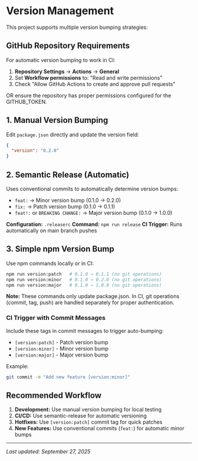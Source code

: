 # Version Management

This project supports multiple version bumping strategies:

## GitHub Repository Requirements

For automatic version bumping to work in CI:

1. **Repository Settings** → **Actions** → **General**
2. Set **Workflow permissions** to: "Read and write permissions"
3. Check "Allow GitHub Actions to create and approve pull requests"

OR ensure the repository has proper permissions configured for the GITHUB_TOKEN.

## 1. Manual Version Bumping

Edit `package.json` directly and update the version field:
```json
{
  "version": "0.2.0"
}
```

## 2. Semantic Release (Automatic)

Uses conventional commits to automatically determine version bumps:

- `feat:` → Minor version bump (0.1.0 → 0.2.0)
- `fix:` → Patch version bump (0.1.0 → 0.1.1)  
- `feat!:` or `BREAKING CHANGE:` → Major version bump (0.1.0 → 1.0.0)

**Configuration:** `.releaserc`
**Command:** `npm run release`
**CI Trigger:** Runs automatically on main branch pushes

## 3. Simple npm Version Bump

Use npm commands locally or in CI:

```bash
npm run version:patch   # 0.1.0 → 0.1.1 (no git operations)
npm run version:minor   # 0.1.0 → 0.2.0 (no git operations)
npm run version:major   # 0.1.0 → 1.0.0 (no git operations)
```

**Note:** These commands only update package.json. In CI, git operations (commit, tag, push) are handled separately for proper authentication.

### CI Trigger with Commit Messages

Include these tags in commit messages to trigger auto-bumping:

- `[version:patch]` - Patch version bump
- `[version:minor]` - Minor version bump  
- `[version:major]` - Major version bump

Example:
```bash
git commit -m "Add new feature [version:minor]"
```

## Recommended Workflow

1. **Development:** Use manual version bumping for local testing
2. **CI/CD:** Use semantic-release for automatic versioning  
3. **Hotfixes:** Use `[version:patch]` commit tag for quick patches
4. **New Features:** Use conventional commits (`feat:`) for automatic minor bumps

---
*Last updated: September 27, 2025*